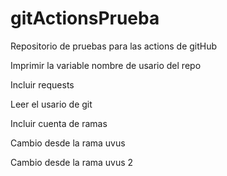 # gitActionsPrueba

Repositorio de pruebas para las actions de gitHub

Imprimir la variable nombre de usario del repo

Incluir requests

Leer el usario de git

Incluir cuenta de ramas

Cambio desde la rama uvus

Cambio desde la rama uvus 2
